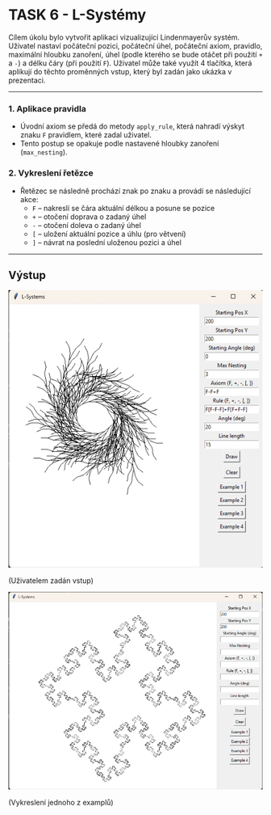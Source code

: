 # TASK 6 - L-Systémy

Cílem úkolu bylo vytvořit aplikaci vizualizující Lindenmayerův systém.
Uživatel nastaví počáteční pozici, počáteční úhel, počáteční axiom, pravidlo, maximální hloubku zanoření, úhel (podle kterého se bude otáčet při použití `+` a `-`) a délku čáry (při použití `F`).
Uživatel může také využít 4 tlačítka, která aplikují do těchto proměnných vstup, který byl zadán jako ukázka v prezentaci.

---

### 1. Aplikace pravidla
- Úvodní axiom se předá do metody `apply_rule`, která nahradí výskyt znaku `F` pravidlem, které zadal uživatel.
- Tento postup se opakuje podle nastavené hloubky zanoření (`max_nesting`).

### 2. Vykreslení řetězce
- Řetězec se následně prochází znak po znaku a provádí se následující akce:
  - `F` – nakreslí se čára aktuální délkou a posune se pozice
  - `+` – otočení doprava o zadaný úhel
  - `-` – otočení doleva o zadaný úhel
  - `[` – uložení aktuální pozice a úhlu (pro větvení)
  - `]` – návrat na poslední uloženou pozici a úhel
  
---
## Výstup
![](./ls_1.png)

(Uživatelem zadán vstup)

![](./ls_2.png)

(Vykreslení jednoho z examplů)
